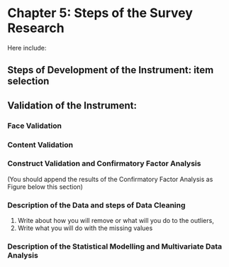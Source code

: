 # Chapter 5: Steps of the Survey Research

Here include:

## Steps of Development of the Instrument: item selection

## Validation of the Instrument: 

### Face Validation

### Content Validation

### Construct Validation and Confirmatory Factor Analysis
(You should append the results of the Confirmatory Factor Analysis as Figure below this section)

### Description of the Data and steps of Data Cleaning

1. Write about how you will remove or what will you do to the outliers,
2. Write what you will do with the missing values

### Description of the Statistical Modelling and Multivariate Data Analysis    
    
